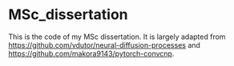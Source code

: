 # MSc_dissertation

This is the code of my MSc dissertation. It is largely adapted from https://github.com/vdutor/neural-diffusion-processes and https://github.com/makora9143/pytorch-convcnp.
